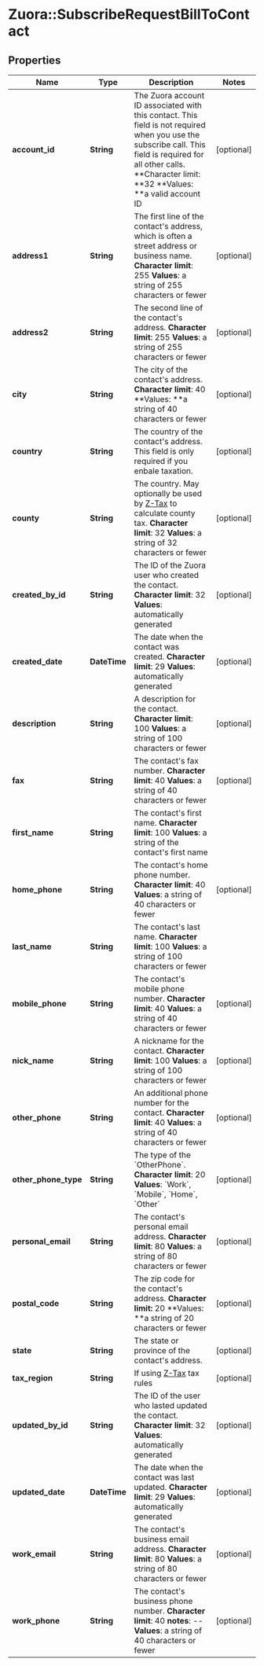 # Zuora::SubscribeRequestBillToContact

## Properties
Name | Type | Description | Notes
------------ | ------------- | ------------- | -------------
**account_id** | **String** |  The Zuora account ID associated with this contact. This field is not required when you use the subscribe call. This field is required for all other calls. **Character limit: **32 **Values: **a valid account ID  | [optional] 
**address1** | **String** |  The first line of the contact&#39;s address, which is often a street address or business name.   **Character limit**: 255   **Values**: a string of 255 characters or fewer  | [optional] 
**address2** | **String** |  The second line of the contact&#39;s address.   **Character limit**: 255   **Values**: a string of 255 characters or fewer  | [optional] 
**city** | **String** |  The city of the contact&#39;s address.   **Character limit**: 40 **Values: **a string of 40 characters or fewer  | [optional] 
**country** | **String** |  The country of the contact&#39;s address. This field is only required if you enbale taxation.  | [optional] 
**county** | **String** |  The country. May optionally be used by [Z-Tax](/C_Zuora_User_Guides/A_Billing_and_Payments/I_Taxes/Z-Tax) to calculate county tax.   **Character limit**: 32   **Values**: a string of 32 characters or fewer  | [optional] 
**created_by_id** | **String** | The ID of the Zuora user who created the contact.  **Character limit**: 32   **Values**: automatically generated  | [optional] 
**created_date** | **DateTime** | The date when the contact was created.  **Character limit**: 29   **Values**: automatically generated  | [optional] 
**description** | **String** |  A description for the contact.   **Character limit**: 100   **Values**: a string of 100 characters or fewer  | [optional] 
**fax** | **String** |  The contact&#39;s fax number.   **Character limit**: 40   **Values**: a string of 40 characters or fewer  | [optional] 
**first_name** | **String** |  The contact&#39;s first name.   **Character limit**: 100   **Values**: a string of the contact&#39;s first name  | 
**home_phone** | **String** |  The contact&#39;s home phone number.   **Character limit**: 40   **Values**: a string of 40 characters or fewer  | [optional] 
**last_name** | **String** |  The contact&#39;s last name.   **Character limit**: 100   **Values**: a string of 100 characters or fewer  | 
**mobile_phone** | **String** |  The contact&#39;s mobile phone number.   **Character limit**: 40   **Values**: a string of 40 characters or fewer  | [optional] 
**nick_name** | **String** |  A nickname for the contact.   **Character limit**: 100   **Values**: a string of 100 characters or fewer  | [optional] 
**other_phone** | **String** |  An additional phone number for the contact.   **Character limit**: 40   **Values**: a string of 40 characters or fewer  | [optional] 
**other_phone_type** | **String** | The type of the &#x60;OtherPhone&#x60;.  **Character limit**: 20   **Values**: &#x60;Work&#x60;, &#x60;Mobile&#x60;, &#x60;Home&#x60;, &#x60;Other&#x60;  | [optional] 
**personal_email** | **String** |  The contact&#39;s personal email address.   **Character limit**: 80   **Values**: a string of 80 characters or fewer  | [optional] 
**postal_code** | **String** |  The zip code for the contact&#39;s address. **Character limit:** 20 **Values: **a string of 20 characters or fewer  | [optional] 
**state** | **String** |  The state or province of the contact&#39;s address.  | [optional] 
**tax_region** | **String** | If using [Z-Tax](https://knowledgecenter.zuora.com/CB_Billing/J_Billing_Operations/L_Taxes/A_Z-Tax) tax rules  | [optional] 
**updated_by_id** | **String** |  The ID of the user who lasted updated the contact.   **Character limit**: 32   **Values**: automatically generated  | [optional] 
**updated_date** | **DateTime** |  The date when the contact was last updated.   **Character limit**: 29   **Values**: automatically generated  | [optional] 
**work_email** | **String** |  The contact&#39;s business email address.   **Character limit**: 80   **Values**: a string of 80 characters or fewer  | [optional] 
**work_phone** | **String** |  The contact&#39;s business phone number.   **Character limit**: 40 **notes**: --   **Values**: a string of 40 characters or fewer  | [optional] 


